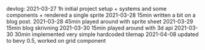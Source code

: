devlog:
2021-03-27  1h  initial project setup + systems and some components + rendered a single sprite
2021-03-28  15min written a bit on a blog post.
2021-03-28  45min played around with sprite sheet
2021-03-29  15min blog skrivning
2021-03-30  15min played around with 3d api
2021-03-30  30min implemented very simple hardcoded tilemap
2021-04-08  updated to bevy 0.5, worked on grid component
